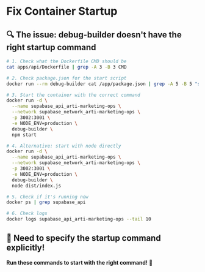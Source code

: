 # Fix Container Startup

## 🔍 **The issue: debug-builder doesn't have the right startup command**

```bash
# 1. Check what the Dockerfile CMD should be
cat apps/api/Dockerfile | grep -A 3 -B 3 CMD

# 2. Check package.json for the start script
docker run --rm debug-builder cat /app/package.json | grep -A 5 -B 5 "scripts"

# 3. Start the container with the correct command
docker run -d \
  --name supabase_api_arti-marketing-ops \
  --network supabase_network_arti-marketing-ops \
  -p 3002:3001 \
  -e NODE_ENV=production \
  debug-builder \
  npm start

# 4. Alternative: start with node directly
docker run -d \
  --name supabase_api_arti-marketing-ops \
  --network supabase_network_arti-marketing-ops \
  -p 3002:3001 \
  -e NODE_ENV=production \
  debug-builder \
  node dist/index.js

# 5. Check if it's running now
docker ps | grep supabase_api

# 6. Check logs
docker logs supabase_api_arti-marketing-ops --tail 10
```

## 🎯 **Need to specify the startup command explicitly!**

**Run these commands to start with the right command!** 🚀
